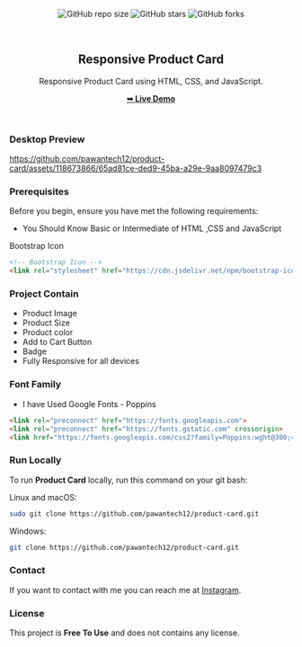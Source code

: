 <div align="center">
  
  ![GitHub repo size](https://img.shields.io/github/repo-size/pawantech12/product-card)
  ![GitHub stars](https://img.shields.io/github/stars/pawantech12/product-card?style=social)
  ![GitHub forks](https://img.shields.io/github/forks/pawantech12/product-card?style=social)

  <br />

  <h2 align="center">Responsive Product Card</h2>

  Responsive Product Card using HTML, CSS, and JavaScript.

  <a href="https://pawantech12.github.io/product-card/"><strong>➥ Live Demo</strong></a>

</div>

<br />

### Desktop Preview

https://github.com/pawantech12/product-card/assets/118673866/65ad81ce-ded9-45ba-a29e-9aa8097479c3


### Prerequisites

Before you begin, ensure you have met the following requirements:

* You Should Know Basic or Intermediate of HTML ,CSS and JavaScript

Bootstrap Icon
```html
<!-- Bootstrap Icon -->
<link rel="stylesheet" href="https://cdn.jsdelivr.net/npm/bootstrap-icons@1.10.5/font/bootstrap-icons.css">
```

### Project Contain

* Product Image
* Product Size
* Product color
* Add to Cart Button
* Badge
* Fully Responsive for all devices

### Font Family
 
 * I have Used Google Fonts - Poppins
```html
<link rel="preconnect" href="https://fonts.googleapis.com">
<link rel="preconnect" href="https://fonts.gstatic.com" crossorigin>
<link href="https://fonts.googleapis.com/css2?family=Poppins:wght@300;400;500;600;700&display=swap" rel="stylesheet">
```

### Run Locally

To run **Product Card** locally, run this command on your git bash:

Linux and macOS:

```bash
sudo git clone https://github.com/pawantech12/product-card.git
```

Windows:

```bash
git clone https://github.com/pawantech12/product-card.git
```

### Contact

If you want to contact with me you can reach me at [Instagram](https://www.instagram.com/codewithpawan/).

### License

This project is **Free To Use** and does not contains any license.
